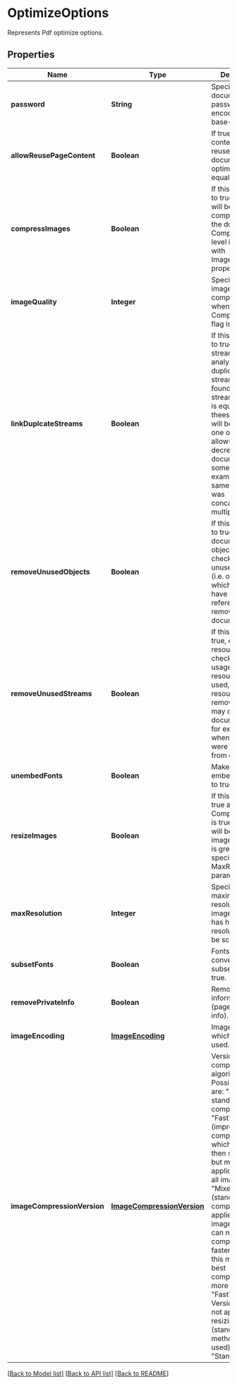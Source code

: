 ﻿
# OptimizeOptions
Represents Pdf optimize options.

## Properties
Name | Type | Description | Notes
------------ | ------------- | ------------- | -------------
**password** | **String** | Specifies document password (if any) encoded with base-64. | [optional]
**allowReusePageContent** | **Boolean** | If true page contents will be reused when document is optimized for equal pages. | [optional]
**compressImages** | **Boolean** | If this flag is set to true images will be compressed in the document. Compression level is specified with ImageQuality property. | [optional]
**imageQuality** | **Integer** | Specifies level of image compression when CompressImages flag is used. | [optional]
**linkDuplcateStreams** | **Boolean** | If this flag is set to true, Resource streams will be analyzed. If duplicate streams are found (i.e. if stream contents is equal), then thees streams will be stored as one object. This allows to decrease document size in some cases (for example, when same document was concatenated multiple times). | [optional]
**removeUnusedObjects** | **Boolean** | If this flag is set to true, all document objects will be checked and unused objects (i.e. objects which does not have any reference) are removed from document. | [optional]
**removeUnusedStreams** | **Boolean** | If this flag set to true, every resource is checked on it's usage. If resource is never used, then resources is removed. This may decrease document size for example when pages were extracted from document.  | [optional]
**unembedFonts** | **Boolean** | Make fonts not embedded if set to true.  | [optional]
**resizeImages** | **Boolean** | If this flag set to true and CompressImages is true images will be resized if image resolution is greater then specified MaxResolution parameter. | [optional]
**maxResolution** | **Integer** | Specifies maximum resolution of images. If image has higher resolution it will be scaled. | [optional]
**subsetFonts** | **Boolean** | Fonts will be converted into subsets if set to true. | [optional]
**removePrivateInfo** | **Boolean** | Remove private information (page piece info). | [optional]
**imageEncoding** | [**ImageEncoding**](ImageEncoding.md) | Image encode which will be used. | [optional]
**imageCompressionVersion** | [**ImageCompressionVersion**](ImageCompressionVersion.md) | Version of compression algorithm. Possible values are: "Standard" - standard compression, "Fast" - fast (improved compression which is faster then standard but may be applicable not for all images), "Mixed" - mixed (standard compression is applied to images which can not be compressed by faster algorithm, this may give best compression but more slow then "Fast" algorithm. Version "Fast" is not applicable for resizing images (standard method will be used). Default is "Standard". | [optional]


[[Back to Model list]](../README.md#documentation-for-models) [[Back to API list]](../README.md#documentation-for-api-endpoints) [[Back to README]](../README.md)


